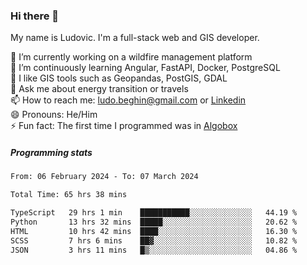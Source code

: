 ### Hi there 👋

My name is Ludovic. I'm a full-stack web and GIS developer.

 🔭 I’m currently working on a wildfire management platform<br/>
 🌱 I’m continuously learning Angular, FastAPI, Docker, PostgreSQL<br/>
 👯 I like GIS tools such as Geopandas, PostGIS, GDAL<br/>
 💬 Ask me about energy transition or travels<br/>
 📫 How to reach me: ludo.beghin@gmail.com or [Linkedin](https://www.linkedin.com/in/ludovic-beghin/)<br/>
 😄 Pronouns: He/Him<br/>
 ⚡ Fun fact: The first time I programmed was in [Algobox](https://fr.wikipedia.org/wiki/Algobox)<br/>

##### Programming stats
<!--START_SECTION:waka-->

```txt
From: 06 February 2024 - To: 07 March 2024

Total Time: 65 hrs 38 mins

TypeScript   29 hrs 1 min    ███████████░░░░░░░░░░░░░░   44.19 %
Python       13 hrs 32 mins  █████░░░░░░░░░░░░░░░░░░░░   20.62 %
HTML         10 hrs 42 mins  ████░░░░░░░░░░░░░░░░░░░░░   16.30 %
SCSS         7 hrs 6 mins    ██▓░░░░░░░░░░░░░░░░░░░░░░   10.82 %
JSON         3 hrs 11 mins   █▒░░░░░░░░░░░░░░░░░░░░░░░   04.86 %
```

<!--END_SECTION:waka-->
